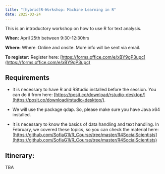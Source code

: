 ```yaml
---
title: "[hybrid]R-Workshop: Machine Learning in R"
date: 2025-03-24
---
```


This is an introductory workshop on how to use R for text analysis.


**When:** April 25th between 9:30-12:30hrs

**Where:** Where: Online and onsite. More info will be sent via email.

**To register:** Register here: [https://forms.office.com/e/xBY9gP3upc](https://forms.office.com/e/xBY9gP3upc)

## Requirements

* It is necessary to have R and RStudio installed before the session. You can do it from here: [https://posit.co/download/rstudio-desktop/](https://posit.co/download/rstudio-desktop/).

* We will use the package qdap. So, please make sure you have Java x64 installed.

* It is necessary to know the basics of data handling and text handling. In February, we covered these topics, so you can check the material here: [https://github.com/SofiaG1l/R_Course/tree/master/R4SocialScientists](https://github.com/SofiaG1l/R_Course/tree/master/R4SocialScientists)

## Itinerary:

TBA



